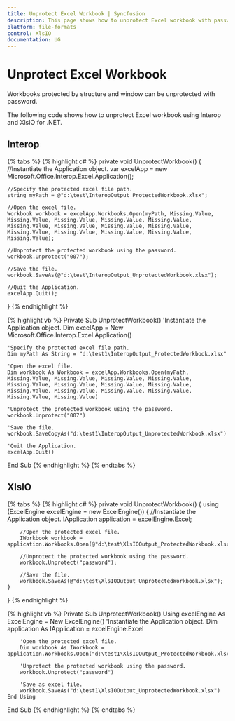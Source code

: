 ```yaml
---
title: Unprotect Excel Workbook | Syncfusion
description: This page shows how to unprotect Excel workbook with password.
platform: file-formats
control: XlsIO
documentation: UG
---
```


# Unprotect Excel Workbook

Workbooks protected by structure and window can be unprotected with password.

The following code shows how to unprotect Excel workbook using Interop and XlsIO for .NET.

## Interop

{% tabs %}
{% highlight c# %}
private void UnprotectWorkbook()
{
    //Instantiate the Application object.
    var excelApp = new Microsoft.Office.Interop.Excel.Application();

    //Specify the protected excel file path.
    string myPath = @"d:\test\InteropOutput_ProtectedWorkbook.xlsx";

    //Open the excel file.
    Workbook workbook = excelApp.Workbooks.Open(myPath, Missing.Value, Missing.Value, Missing.Value, Missing.Value, Missing.Value, Missing.Value, Missing.Value, Missing.Value, Missing.Value, Missing.Value, Missing.Value, Missing.Value, Missing.Value, Missing.Value);

    //Unprotect the protected workbook using the password.
    workbook.Unprotect("007");

    //Save the file.
    workbook.SaveAs(@"d:\test\InteropOutput_UnprotectedWorkbook.xlsx");

    //Quit the Application.
    excelApp.Quit();
}
{% endhighlight %}

{% highlight vb %}
Private Sub UnprotectWorkbook()
    'Instantiate the Application object.
    Dim excelApp = New Microsoft.Office.Interop.Excel.Application()

    'Specify the protected excel file path.
    Dim myPath As String = "d:\test1\InteropOutput_ProtectedWorkbook.xlsx"

    'Open the excel file.
    Dim workbook As Workbook = excelApp.Workbooks.Open(myPath, Missing.Value, Missing.Value, Missing.Value, Missing.Value, Missing.Value, Missing.Value, Missing.Value, Missing.Value, Missing.Value, Missing.Value, Missing.Value, Missing.Value, Missing.Value, Missing.Value)

    'Unprotect the protected workbook using the password.
    workbook.Unprotect("007")

    'Save the file.
    workbook.SaveCopyAs("d:\test1\InteropOutput_UnprotectedWorkbook.xlsx")

    'Quit the Application.
    excelApp.Quit()
End Sub
{% endhighlight %}
{% endtabs %}

## XlsIO

{% tabs %}
{% highlight c# %}
private void UnprotectWorkbook()
{
    using (ExcelEngine excelEngine = new ExcelEngine())
    {
        //Instantiate the Application object.
        IApplication application = excelEngine.Excel;

        //Open the protected excel file.
        IWorkbook workbook = application.Workbooks.Open(@"d:\test\XlsIOOutput_ProtectedWorkbook.xlsx");

        //Unprotect the protected workbook using the password.
        workbook.Unprotect("password");

        //Save the file.
        workbook.SaveAs(@"d:\test\XlsIOOutput_UnprotectedWorkbook.xlsx");
    }
}
{% endhighlight %}

{% highlight vb %}
Private Sub UnprotectWorkbook()
    Using excelEngine As ExcelEngine = New ExcelEngine()
        'Instantiate the Application object.
        Dim application As IApplication = excelEngine.Excel

        'Open the protected excel file.
        Dim workbook As IWorkbook = application.Workbooks.Open("d:\test1\XlsIOOutput_ProtectedWorkbook.xlsx")

        'Unprotect the protected workbook using the password.
        workbook.Unprotect("password")

        'Save as excel file.
        workbook.SaveAs("d:\test1\XlsIOOutput_UnprotectedWorkbook.xlsx")
    End Using
End Sub
{% endhighlight %}
{% endtabs %}
